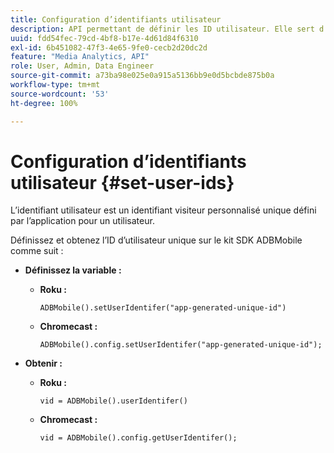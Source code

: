 ```yaml
---
title: Configuration d’identifiants utilisateur
description: API permettant de définir les ID utilisateur. Elle sert d’identifiant client unique.
uuid: fdd54fec-79cd-4bf8-b17e-4d61d84f6310
exl-id: 6b451082-47f3-4e65-9fe0-cecb2d20dc2d
feature: "Media Analytics, API"
role: User, Admin, Data Engineer
source-git-commit: a73ba98e025e0a915a5136bb9e0d5bcbde875b0a
workflow-type: tm+mt
source-wordcount: '53'
ht-degree: 100%

---
```


# Configuration d’identifiants utilisateur {#set-user-ids}

L’identifiant utilisateur est un identifiant visiteur personnalisé unique défini par l’application pour un utilisateur.

Définissez et obtenez l’ID d’utilisateur unique sur le kit SDK ADBMobile comme suit :

* **Définissez la variable :**

   * **Roku :**

     ```
     ADBMobile().setUserIdentifer("app-generated-unique-id")
     ```

   * **Chromecast :**

     ```
     ADBMobile().config.setUserIdentifer("app-generated-unique-id");
     ```

* **Obtenir :**

   * **Roku :**

     ```
     vid = ADBMobile().userIdentifer()
     ```

   * **Chromecast :**

     ```
     vid = ADBMobile().config.getUserIdentifer();
     ```
